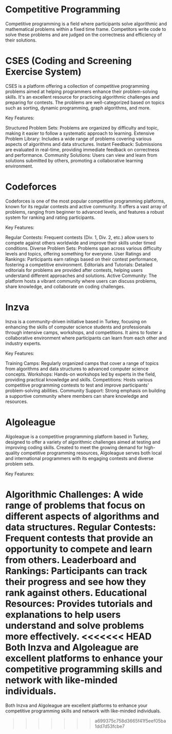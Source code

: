 # Competitive Programming 
Competitive programming is a field where participants solve algorithmic and mathematical problems within a fixed time frame. Competitors write code to solve these problems and are judged on the correctness and efficiency of their solutions.

# CSES (Coding and Screening Exercise System)
CSES is a platform offering a collection of competitive programming problems aimed at helping programmers enhance their problem-solving skills. It's an excellent resource for practicing algorithmic challenges and preparing for contests. The problems are well-categorized based on topics such as sorting, dynamic programming, graph algorithms, and more.

Key Features:

Structured Problem Sets: Problems are organized by difficulty and topic, making it easier to follow a systematic approach to learning.
Extensive Problem Library: Includes a wide range of problems covering various aspects of algorithms and data structures.
Instant Feedback: Submissions are evaluated in real-time, providing immediate feedback on correctness and performance.
Community Solutions: Users can view and learn from solutions submitted by others, promoting a collaborative learning environment.

# Codeforces
Codeforces is one of the most popular competitive programming platforms, known for its regular contests and active community. It offers a vast array of problems, ranging from beginner to advanced levels, and features a robust system for ranking and rating participants.

Key Features:

Regular Contests: Frequent contests (Div. 1, Div. 2, etc.) allow users to compete against others worldwide and improve their skills under timed conditions.
Diverse Problem Sets: Problems span across various difficulty levels and topics, offering something for everyone.
User Ratings and Rankings: Participants earn ratings based on their contest performance, fostering a competitive environment.
Editorials and Tutorials: Detailed editorials for problems are provided after contests, helping users understand different approaches and solutions.
Active Community: The platform hosts a vibrant community where users can discuss problems, share knowledge, and collaborate on coding challenges.

# Inzva
Inzva is a community-driven initiative based in Turkey, focusing on enhancing the skills of computer science students and professionals through intensive camps, workshops, and competitions. It aims to foster a collaborative environment where participants can learn from each other and industry experts.

Key Features:

Training Camps: Regularly organized camps that cover a range of topics from algorithms and data structures to advanced computer science concepts.
Workshops: Hands-on workshops led by experts in the field, providing practical knowledge and skills.
Competitions: Hosts various competitive programming contests to test and improve participants' problem-solving abilities.
Community Support: Strong emphasis on building a supportive community where members can share knowledge and resources.

# Algoleague
Algoleague is a competitive programming platform based in Turkey, designed to offer a variety of algorithmic challenges aimed at testing and improving coding skills. Created to meet the growing demand for high-quality competitive programming resources, Algoleague serves both local and international programmers with its engaging contests and diverse problem sets.

Key Features:

Algorithmic Challenges: A wide range of problems that focus on different aspects of algorithms and data structures.
Regular Contests: Frequent contests that provide an opportunity to compete and learn from others.
Leaderboard and Rankings: Participants can track their progress and see how they rank against others.
Educational Resources: Provides tutorials and explanations to help users understand and solve problems more effectively.
<<<<<<< HEAD
Both Inzva and Algoleague are excellent platforms to enhance your competitive programming skills and network with like-minded individuals.
=======
Both Inzva and Algoleague are excellent platforms to enhance your competitive programming skills and network with like-minded individuals.
>>>>>>> a699375c758d3665f41f5eef05ba1dd7d53fcbe7
